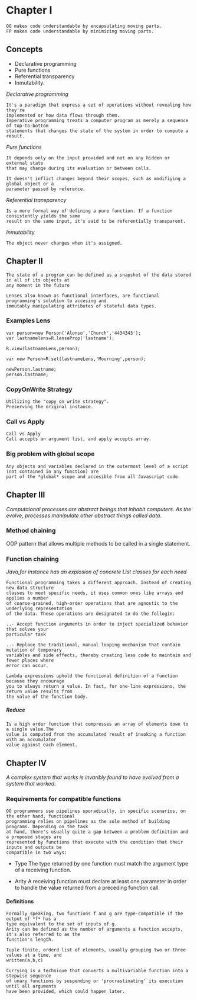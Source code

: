 # Chapter I

    OO makes code understandable by encapsulating moving parts.
    FP makes code understandable by minimizing moving parts.

## Concepts 

* Declarative programming
* Pure functions
* Referential transparency
* Inmutability.
    
    
*Declarative programming*

    It's a paradigm that express a set of operations without revealing how they're
    implemented or how data flows through them.
    Imperative programming treats a computer program as merely a sequence of top-to-bottom
    statements that changes the state of the system in order to compute a result.
    
*Pure functions*

    It depends only on the input provided and not on any hidden or external state
    that may change during its evaluation or between calls.
    
    It doesn't inflict changes beyond their scopes, such as modifiying a global object or a 
    parameter passed by reference.
    
    
*Referential transparency*
  
    Is a more formal way of defining a pure function. If a function consistently yields the same
    result on the same input, it's said to be referentially transparent.
    
*Inmutability*

    The object never changes when it's assigned.

## Chapter II

    The state of a program can be defined as a snapshot of the data stored in all of its objects at 
    any moment in the future
    
    Lenses also known as functional interfaces, are functional programming's solution to accesing and 
    immutably manipulating attributes of stateful data types.

### Examples Lens

    var person=new Person('Alonso','Church','4434343');
    var lastnamelens=R.lenseProp('lastname');
    
    R.view(lastnameLens,person);
    
    var new Person=R.set(lastnameLens,'Mourning',person);
    
    newPerson.lastname;
    person.lastname;
    
      
### CopyOnWrite Strategy

    Utilizing the "copy on write strategy".
    Preserving the original instance.
    

### Call vs Apply

    Call vs Apply
    Call accepts an argument list, and apply accepts array.
    
### Big problem with global scope

    Any objects and variables declared in the outermost level of a script (not contained in any function) are
    part of the *global* scope and accesible from all Javascript code.
    
## Chapter III

*Computaional processes are abstract beings that inhabit computers.
 As the evolve, processes manipulate other abstract things called data.*
 
 
### Method chaining

OOP pattern that allows multiple methods to be called in a single statement.

### Function chaining

*Java,for instance has an explosion of concrete List classes for each need*

    Functional programming takes a different approach. Instead of creating new data structure
    classes to meet specific needs, it uses common ones like arrays and applies a number
    of coarse-grained, high-order operations that are agnostic to the underlying representation
    of the data. These operations are designated to do the follogin:
    
    ..- Accept function arguments in order to inject specialized behavior that solves your
    particular task
    
    ..- Replace the traditional, manual looping mechanism that contain mutation of temporary 
    variables and side effects, thereby creating less code to maintain and fewer places where 
    error can occur.
    
    Lambda expressions uphold the functional definition of a function because they encourage
    you to always return a value. In fact, for one-line expressions, the return value results from 
    the value of the function body.
    
##### Reduce
 
    Is a high order function that compresses an array of elements down to a single value.The
    value is computed from the accumulated result of invoking a function with an accumulator
    value against each element.
    
 
 
## Chapter IV

*A complex system that works is invaribly found to have evolved from a system that worked.*

### Requirements for compatible functions

    OO programmers use pipelines sporadically, in specific scenarios, on the other hand, functional
    programming relies on pipelines as the sole method of building programs. Depending on the task
    at hand, there's usually quite a gap between a problem definition and a proposed stages are
    represented by functions that execute with the condition that their inputs and outputs be 
    compatible in two ways:
    
  * Type
        The type returned by one function must match the argument type of a receiving function.
        
  * Arity
        A receiving function must declare at least one parameter in order to handle the value
        returned from a preceding function call.
        
#### Definitions
  
    Formally speaking, two functions f and g are type-compatible if the output of *f* has a
    type equivalent to the set of inputs of g.
    Arity can be defined as the number of arguments a function accepts, it's also referred to as the
    function's length.
     
    Tuple finite, orderd list of elements, usually grouping two or three values at a time, and
    written(a,b,c)
    
    Currying is a technique that converts a multivariable function into a stepwise sequence
    of unary functions by suspending or 'procrastinating' its execution until all arguments
    have been provided, which could happen later.
     
